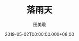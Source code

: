 ---
issue: 324
title: 落雨天
author: 田美瑜
date: 2019-05-02T00:00:00.000+08:00
topic: 生活
difficulty: 2
wikidata: Q98095761
wikidata_link: https://www.wikidata.org/wiki/Q98095761
author_wikidata_link: https://www.wikidata.org/wiki/Q98096264
author_wikidata: Q98096264
---